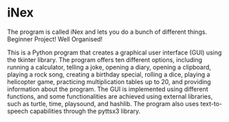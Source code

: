 # iNex
The program is called iNex and lets you do a bunch of different things. Beginner Project! Well Organised!

This is a Python program that creates a graphical user interface (GUI) using the tkinter library. The program offers ten different options, including running a calculator, telling a joke, opening a diary, opening a clipboard, playing a rock song, creating a birthday special, rolling a dice, playing a helicopter game, practicing multiplication tables up to 20, and providing information about the program. The GUI is implemented using different functions, and some functionalities are achieved using external libraries, such as turtle, time, playsound, and hashlib. The program also uses text-to-speech capabilities through the pyttsx3 library.
